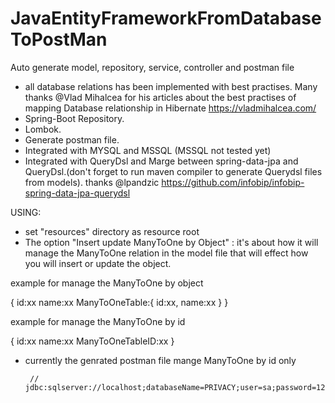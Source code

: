 # JavaEntityFrameworkFromDatabaseToPostMan
Auto generate  model, repository, service, controller and postman file 

- all database relations has been implemented with best practises.  Many thanks  @Vlad Mihalcea for his articles about the best practises of mapping Database relationship in Hibernate   https://vladmihalcea.com/
- Spring-Boot Repository.
- Lombok.
- Generate postman file.
- Integrated with MYSQL and MSSQL (MSSQL not tested yet)
- Integrated with QueryDsl and Marge between spring-data-jpa and QueryDsl.(don't forget to run maven compiler to generate Querydsl files from models). thanks @lpandzic  https://github.com/infobip/infobip-spring-data-jpa-querydsl




USING:
- set "resources" directory as resource root
- The option "Insert update ManyToOne by Object" : it's about how it will manage the ManyToOne relation in the model file that will effect how you will insert or update the object.


example for manage the ManyToOne by object

{
id:xx
name:xx
ManyToOneTable:{
    id:xx,
    name:xx
  }
}

example for manage the ManyToOne by id

{
id:xx
name:xx
ManyToOneTableID:xx
}


- currently the genrated postman file mange ManyToOne by id only


       // jdbc:sqlserver://localhost;databaseName=PRIVACY;user=sa;password=123




